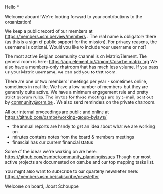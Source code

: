 Hello *

Welcome aboard! We're looking forward to your contributions to the organization!

We keep a public record of our members at https://members.osm.be/view/members . The real name is obligatory there (as this is a sign of public support for the mission). For privacy reasons, the username is optional. Would you like to include your username or not?

The most active Belgian community channel is on Matrix/Element. The general room is here: https://app.element.io/#/room/#osmbe:matrix.org
We also have a members-only chatroom that has much less volume. If you pass us your Matrix username, we can add you to that room.

There are one or two members' meetings per year - sometimes online, sometimes in real life. We have a low number of members, but they are generally quite active. We have a minimum engagement rule and pretty strict quorum rules. The invites for those meetings are by e-mail, sent out by community@osm.be . We also send reminders on the private chatroom.

All our internal proceedings are public and online at https://github.com/osmbe/working-group-bylaws/
- the annual reports are handy to get an idea about what we are working on
- minutes contains notes from the board & members meetings
- financial has our current financial status

Some of the ideas we're working on are here: https://github.com/osmbe/community_planning/issues
Though our most active projects are documented on osm.be and our top mapping tasks list.

You might also want to subscribe to our quarterly newsletter here: https://members.osm.be/subscribe/newsletter

Welcome on board,
Joost Schouppe
